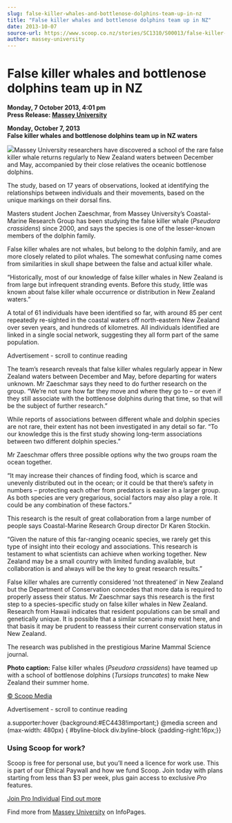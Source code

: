 ```yaml
---
slug: false-killer-whales-and-bottlenose-dolphins-team-up-in-nz
title: "False killer whales and bottlenose dolphins team up in NZ"
date: 2013-10-07
source-url: https://www.scoop.co.nz/stories/SC1310/S00013/false-killer-whales-and-bottlenose-dolphins-team-up-in-nz.htm
author: massey-university
---
```

False killer whales and bottlenose dolphins team up in NZ
=========================================================

**Monday, 7 October 2013, 4:01 pm**  
**Press Release: [Massey University](https://info.scoop.co.nz/Massey_University)**

**Monday, October 7, 2013**  
**False killer whales and bottlenose dolphins team up in NZ waters**

![](http://img.scoop.co.nz/stories/images/1310/50aa38dca26cfcf7e2b7.jpeg)Massey University researchers have discovered a school of the rare false killer whale returns regularly to New Zealand waters between December and May, accompanied by their close relatives the oceanic bottlenose dolphins.

The study, based on 17 years of observations, looked at identifying the relationships between individuals and their movements, based on the unique markings on their dorsal fins.

Masters student Jochen Zaeschmar, from Massey University’s Coastal-Marine Research Group has been studying the false killer whale (_Pseudora crassidens_) since 2000, and says the species is one of the lesser-known members of the dolphin family.

False killer whales are not whales, but belong to the dolphin family, and are more closely related to pilot whales. The somewhat confusing name comes from similarities in skull shape between the false and actual killer whale.

“Historically, most of our knowledge of false killer whales in New Zealand is from large but infrequent stranding events. Before this study, little was known about false killer whale occurrence or distribution in New Zealand waters.”

A total of 61 individuals have been identified so far, with around 85 per cent repeatedly re-sighted in the coastal waters off north-eastern New Zealand over seven years, and hundreds of kilometres. All individuals identified are linked in a single social network, suggesting they all form part of the same population.

Advertisement - scroll to continue reading





The team’s research reveals that false killer whales regularly appear in New Zealand waters between December and May, before departing for waters unknown. Mr Zaeschmar says they need to do further research on the group. “We’re not sure how far they move and where they go to – or even if they still associate with the bottlenose dolphins during that time, so that will be the subject of further research.”

While reports of associations between different whale and dolphin species are not rare, their extent has not been investigated in any detail so far. “To our knowledge this is the first study showing long-term associations between two different dolphin species.”

Mr Zaeschmar offers three possible options why the two groups roam the ocean together.

“It may increase their chances of finding food, which is scarce and unevenly distributed out in the ocean; or it could be that there’s safety in numbers – protecting each other from predators is easier in a larger group. As both species are very gregarious, social factors may also play a role. It could be any combination of these factors.”

This research is the result of great collaboration from a large number of people says Coastal-Marine Research Group director Dr Karen Stockin.

“Given the nature of this far-ranging oceanic species, we rarely get this type of insight into their ecology and associations. This research is testament to what scientists can achieve when working together. New Zealand may be a small country with limited funding available, but collaboration is and always will be the key to great research results.”

False killer whales are currently considered ‘not threatened’ in New Zealand but the Department of Conservation concedes that more data is required to properly assess their status. Mr Zaeschmar says this research is the first step to a species-specific study on false killer whales in New Zealand. Research from Hawaii indicates that resident populations can be small and genetically unique. It is possible that a similar scenario may exist here, and that basis it may be prudent to reassess their current conservation status in New Zealand.

The research was published in the prestigious Marine Mammal Science journal.

**Photo caption:** False killer whales (_Pseudora crassidens_) have teamed up with a school of bottlenose dolphins (_Tursiops truncates_) to make New Zealand their summer home.  

[© Scoop Media](http://www.scoop.co.nz/about/terms.html)  

Advertisement - scroll to continue reading



a.supporter:hover {background:#EC4438!important;} @media screen and (max-width: 480px) { #byline-block div.byline-block {padding-right:16px;}}

### Using Scoop for work?

Scoop is free for personal use, but you’ll need a licence for work use. This is part of our Ethical Paywall and how we fund Scoop. Join today with plans starting from less than $3 per week, plus gain access to exclusive _Pro_ features.  
  
[Join Pro Individual](https://pro.scoop.co.nz/Individual/?from=ProIn24) [Find out more](https://pro.scoop.co.nz/using-scoop-for-work/?from=ProIn24)

Find more from [Massey University](https://info.scoop.co.nz/Massey_University) on InfoPages.
